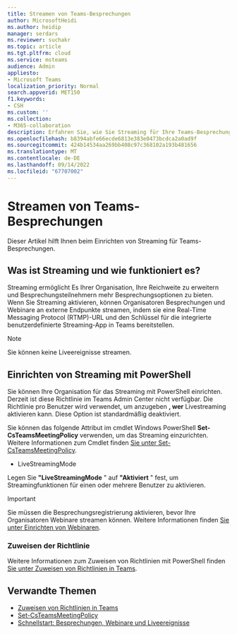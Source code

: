 ```yaml
---
title: Streamen von Teams-Besprechungen
author: MicrosoftHeidi
ms.author: heidip
manager: serdars
ms.reviewer: suchakr
ms.topic: article
ms.tgt.pltfrm: cloud
ms.service: msteams
audience: Admin
appliesto:
- Microsoft Teams
localization_priority: Normal
search.appverid: MET150
f1.keywords:
- CSH
ms.custom: ''
ms.collection:
- M365-collaboration
description: Erfahren Sie, wie Sie Streaming für Ihre Teams-Besprechungen einrichten und verwalten.
ms.openlocfilehash: b8394abfe66ecde6813e383e0473bcdca2a0ad9f
ms.sourcegitcommit: 424b14534aa269bb408c97c368102a193b481656
ms.translationtype: MT
ms.contentlocale: de-DE
ms.lasthandoff: 09/14/2022
ms.locfileid: "67707002"
---
```

# <a name="stream-teams-meetings"></a>Streamen von Teams-Besprechungen

Dieser Artikel hilft Ihnen beim Einrichten von Streaming für Teams-Besprechungen.

## <a name="what-is-streaming-and-how-does-it-work"></a>Was ist Streaming und wie funktioniert es?

Streaming ermöglicht Es Ihrer Organisation, Ihre Reichweite zu erweitern und Besprechungsteilnehmern mehr Besprechungsoptionen zu bieten. Wenn Sie Streaming aktivieren, können Organisatoren Besprechungen und Webinare an externe Endpunkte streamen, indem sie eine Real-Time Messaging Protocol (RTMP)-URL und den Schlüssel für die integrierte benutzerdefinierte Streaming-App in Teams bereitstellen.

> [!NOTE]
> Sie können keine Liveereignisse streamen.

## <a name="set-up-streaming-with-powershell"></a>Einrichten von Streaming mit PowerShell

Sie können Ihre Organisation für das Streaming mit PowerShell einrichten. Derzeit ist diese Richtlinie im Teams Admin Center nicht verfügbar. Die Richtlinie pro Benutzer wird verwendet, um anzugeben **, wer** Livestreaming aktivieren kann. Diese Option ist standardmäßig deaktiviert.

Sie können das folgende Attribut im cmdlet Windows PowerShell **Set-CsTeamsMeetingPolicy** verwenden, um das Streaming einzurichten. Weitere Informationen zum Cmdlet finden [Sie unter Set-CsTeamsMeetingPolicy](/powershell/module/skype/set-csteamsmeetingpolicy).

- LiveStreamingMode

Legen Sie **"LiveStreamingMode** " auf **"Aktiviert** " fest, um Streamingfunktionen für einen oder mehrere Benutzer zu aktivieren.

> [!IMPORTANT]
> Sie müssen die Besprechungsregistrierung aktivieren, bevor Ihre Organisatoren Webinare streamen können. Weitere Informationen finden [Sie unter Einrichten von Webinaren](set-up-webinars.md).

### <a name="assign-the-policy"></a>Zuweisen der Richtlinie

Weitere Informationen zum Zuweisen von Richtlinien mit PowerShell finden [Sie unter Zuweisen von Richtlinien in Teams](policy-assignment-overview.md).

## <a name="related-topics"></a>Verwandte Themen

- [Zuweisen von Richtlinien in Teams](policy-assignment-overview.md)
- [Set-CsTeamsMeetingPolicy](/powershell/module/skype/set-csteamsmeetingpolicy)
- [Schnellstart: Besprechungen, Webinare und Liveereignisse](quick-start-meetings-live-events.md)